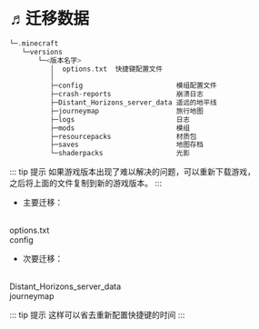 # ♬迁移数据

```c
└─.minecraft
   └─versions
       └─<版本名字>
          │  options.txt  快捷键配置文件
          │
          ├─config                       模组配置文件
          ├─crash-reports                崩溃日志
          ├─Distant_Horizons_server_data 遥远的地平线
          ├─journeymap                   旅行地图
          ├─logs                         日志
          ├─mods                         模组
          ├─resourcepacks                材质包
          ├─saves                        地图存档
          └─shaderpacks                  光影
```

::: tip 提示
如果游戏版本出现了难以解决的问题，可以重新下载游戏，
<br>
之后将上面的文件复制到新的游戏版本。
:::

- 主要迁移：
<br>
options.txt
<br>
config

- 次要迁移：
<br>
Distant_Horizons_server_data
<br>
journeymap

::: tip 提示
这样可以省去重新配置快捷键的时间
:::